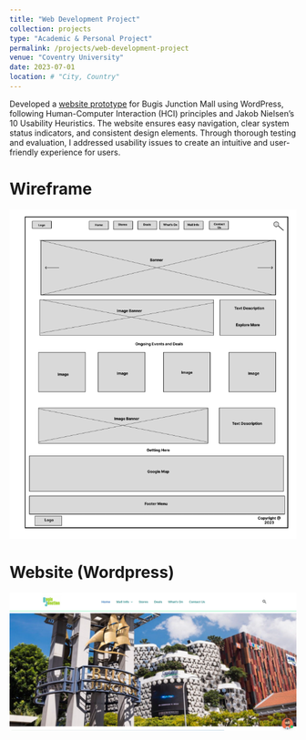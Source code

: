 ```yaml
---
title: "Web Development Project"
collection: projects
type: "Academic & Personal Project"
permalink: /projects/web-development-project
venue: "Coventry University"
date: 2023-07-01
location: # "City, Country"
---
```


Developed a [website prototype](/files/Website_wordpress.pdf) for Bugis Junction Mall using WordPress, following Human-Computer Interaction (HCI) principles and Jakob Nielsen’s 10 Usability Heuristics. The website ensures easy navigation, clear system status indicators, and consistent design elements. Through thorough testing and evaluation, I addressed usability issues to create an intuitive and user-friendly experience for users.

Wireframe
======
![](/images/Homepage-Wireframe.png)

Website (Wordpress)
======
![](/images/Web-Homepage.png)
